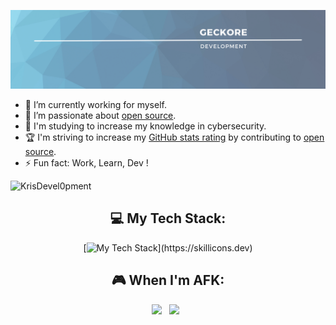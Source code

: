 <div align="center">

![GecKore's GitHub Profile Header](./github-header-image1.png)

</div>

- 🔭 I’m currently working for myself.
- 🌱 I’m passionate about [open source](https://opensource.com/resources/what-open-source).
- 📝 I'm studying to increase my knowledge in cybersecurity.
- 🏆 I'm striving to increase my [GitHub stats rating](#🏆-my-stats) by contributing to [open source](https://opensource.com/resources/what-open-source).
- ⚡ Fun fact: Work, Learn, Dev !

<div align="center">
<!--Profile Count Badge-->
<p align="left">
  <img src="https://komarev.com/ghpvc/?username=KrisDevel0pment&label=Profile%20views&color=770677&style=for-the-badge&logo=star" alt="KrisDevel0pment" style="padding-right:20px;" />
</p>

## 💻 My Tech Stack:

[![My Tech Stack](https://skillicons.dev/icons?i=azure,bash,devto,github,powershell,py,raspberrypi,vscode,visualstudio,nginx,mysql,lua,linux,)](https://skillicons.dev)


## 🎮 When I'm AFK:

<p>
    <img src="https://img.shields.io/badge/steam-%23000000.svg?style=for-the-badge&logo=steam&logoColor=white" />&nbsp;&nbsp;
    <img src="https://img.shields.io/badge/Netflix-E50914?style=for-the-badge&logo=netflix&logoColor=white" />&nbsp;&nbsp;
</p>
</div>
